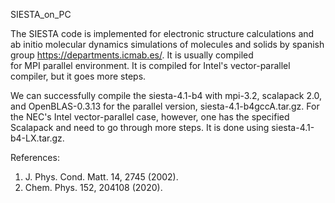 SIESTA_on_PC

  The SIESTA code is implemented for electronic structure calculations and ab initio molecular dynamics 
simulations of molecules and solids by spanish group https://departments.icmab.es/. It is usually compiled  
for MPI parallel environment. It is compiled for Intel's vector-parallel compiler, but it goes more steps.

  We can successfully compile the siesta-4.1-b4 with mpi-3.2, scalapack 2.0, and OpenBLAS-0.3.13 for 
the parallel version, siesta-4.1-b4gccA.tar.gz. For the NEC's Intel vector-parallel case, however, one has the specified Scalapack 
and need to go through more steps. It is done using siesta-4.1-b4-LX.tar.gz.

References:

1. J. Phys. Cond. Matt. 14, 2745 (2002).
2. Chem. Phys. 152, 204108 (2020). 
